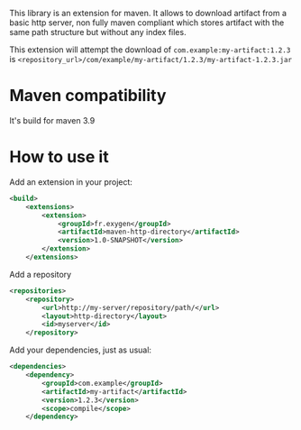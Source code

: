 This library is an extension for maven. It allows to download artifact from 
a basic http server, non fully maven compliant which stores artifact 
with the same path structure but without any index files. 

This extension will attempt the download of 
```com.example:my-artifact:1.2.3``` is 
```<repository_url>/com/example/my-artifact/1.2.3/my-artifact-1.2.3.jar```
# Maven compatibility
It's build for maven 3.9

# How to use it
Add an extension in your project:
```xml
<build>
    <extensions>
        <extension>
            <groupId>fr.exygen</groupId>
            <artifactId>maven-http-directory</artifactId>
            <version>1.0-SNAPSHOT</version>
        </extension>
    </extensions>
```
Add a repository
```xml
<repositories>
    <repository>
        <url>http://my-server/repository/path/</url>
        <layout>http-directory</layout>
        <id>myserver</id>
    </repository>
```

Add your dependencies, just as usual:
```xml
<dependencies>
    <dependency>
        <groupId>com.example</groupId>
        <artifactId>my-artifact</artifactId>
        <version>1.2.3</version>
        <scope>compile</scope>
    </dependency>
	
```
